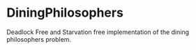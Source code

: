 # DiningPhilosophers
Deadlock Free and Starvation free implementation of the dining philosophers problem.
